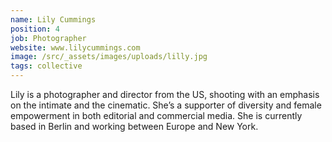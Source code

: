 ```yaml
---
name: Lily Cummings
position: 4
job: Photographer
website: www.lilycummings.com
image: /src/_assets/images/uploads/lilly.jpg
tags: collective
---
```

Lily is a photographer and director from the US, shooting with an emphasis on the intimate and the cinematic. She’s a supporter of diversity and female empowerment in both editorial and commercial media. She is currently based in Berlin and working between Europe and New York.